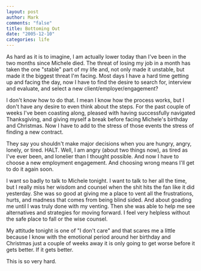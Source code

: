 ```yaml
--- 
layout: post
author: Mark
comments: "false"
title: Bottoming Out
date: "2005-12-10"
categories: life
---
```

As hard as it is to imagine, I am actually lower today than I've been in the two months since Michele died. The threat of losing my job in a month has taken the one "stable" part of my life and, not only made it unstable, but made it the biggest threat I'm facing. Most days I have a hard time getting up and facing the day, now I have to find the desire to search for, interview and evaluate, and select a new client/employer/engagement?

I don't know how to do that. I mean I know how the process works, but I don't have any desire to even think about the steps. For the past couple of weeks I've been coasting along, pleased with having successfully navigated Thanksgiving, and giving myself a break before facing Michele's birthday and Christmas. Now I have to add to the stress of those events the stress of finding a new contract.

They say you shouldn't make major decisions when you are hungry, angry, lonely, or tired. HALT. Well, I am angry (about two things now), as tired as I've ever been, and lonelier than I thought possible. And now I have to choose a new employment engagement. And choosing wrong means I'll get to do it again soon.

I want so badly to talk to Michele tonight. I want to talk to her all the time, but I really miss her wisdom and counsel when the shit hits the fan like it did yesterday. She was so good at giving me a place to vent all the frustrations, hurts, and madness that comes from being blind sided. And about goading me until I was truly done with my venting. Then she was able to help me see alternatives and strategies for moving forward. I feel very helpless without the safe place to fall or the wise counsel.

My attitude tonight is one of "I don't care" and that scares me a little because I know with the emotional period around her birthday and Christmas just a couple of weeks away it is only going to get worse before it gets better. If it gets better.

This is so very hard.
